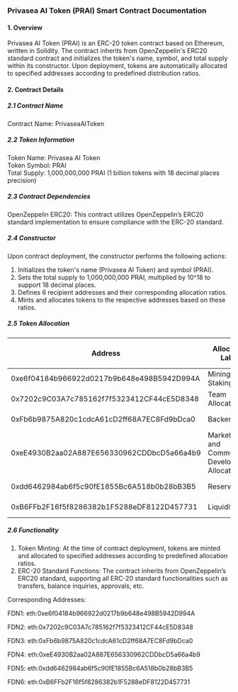 ### Privasea AI Token (PRAI) Smart Contract Documentation

#### 1. Overview
Privasea AI Token (PRAI) is an ERC-20 token contract based on Ethereum, written in Solidity. The contract inherits from OpenZeppelin's ERC20 standard contract and initializes the token's name, symbol, and total supply within its constructor. Upon deployment, tokens are automatically allocated to specified addresses according to predefined distribution ratios.

#### 2. Contract Details

##### 2.1 Contract Name
Contract Name: PrivaseaAIToken

##### 2.2 Token Information
Token Name: Privasea AI Token  
Token Symbol: PRAI  
Total Supply: 1,000,000,000 PRAI (1 billion tokens with 18 decimal places precision)

##### 2.3 Contract Dependencies
OpenZeppelin ERC20: This contract utilizes OpenZeppelin’s ERC20 standard implementation to ensure compliance with the ERC-20 standard.

##### 2.4 Constructor
Upon contract deployment, the constructor performs the following actions:
1. Initializes the token's name (Privasea AI Token) and symbol (PRAI).
2. Sets the total supply to 1,000,000,000 PRAI, multiplied by 10^18 to support 18 decimal places.
3. Defines 6 recipient addresses and their corresponding allocation ratios.
4. Mints and allocates tokens to the respective addresses based on these ratios.

##### 2.5 Token Allocation

| Address                                      | Allocation Label                        | Allocation Ratio | Allocation Amount (PRAI) |
|----------------------------------------------|-----------------------------------------|------------------|--------------------------|
| 0xe6f04184b966922d0217b9b648e498B5942D994A   | Mining and Staking                      | 35%              | 350,000,000 PRAI         |
| 0x7202c9C03A7c785162f7f5323412CF44cE5D8348   | Team Allocation                         | 13%              | 130,000,000 PRAI         |
| 0xFb6b9875A820c1cdcA61cD2ff68A7EC8Fd9bDca0   | Backer                                  | 22.5%            | 225,000,000 PRAI         |
| 0xeE4930B2aa02A887E656330962CDDbcD5a66a4b9   | Marketing and Community Development Allocation | 15%      | 150,000,000 PRAI         |
| 0xdd6462984ab6f5c90fE1855Bc6A518b0b28bB3B5   | Reserve                                 | 10.5%            | 105,000,000 PRAI         |
| 0xB6FFb2F16f5f8286382b1F5288eDF8122D457731   | Liquidity                               | 4%               | 40,000,000 PRAI          |


##### 2.6 Functionality
1. Token Minting: At the time of contract deployment, tokens are minted and allocated to specified addresses according to predefined allocation ratios.
2. ERC-20 Standard Functions: The contract inherits from OpenZeppelin’s ERC20 standard, supporting all ERC-20 standard functionalities such as transfers, balance inquiries, approvals, etc.

Corresponding Addresses:

FDN1: eth:0xe6f04184b966922d0217b9b648e498B5942D994A

FDN2: eth:0x7202c9C03A7c785162f7f5323412CF44cE5D8348

FDN3: eth:0xFb6b9875A820c1cdcA61cD2ff68A7EC8Fd9bDca0

FDN4: eth:0xeE4930B2aa02A887E656330962CDDbcD5a66a4b9

FDN5: eth:0xdd6462984ab6f5c90fE1855Bc6A518b0b28bB3B5

FDN6: eth:0xB6FFb2F16f5f8286382b1F5288eDF8122D457731
